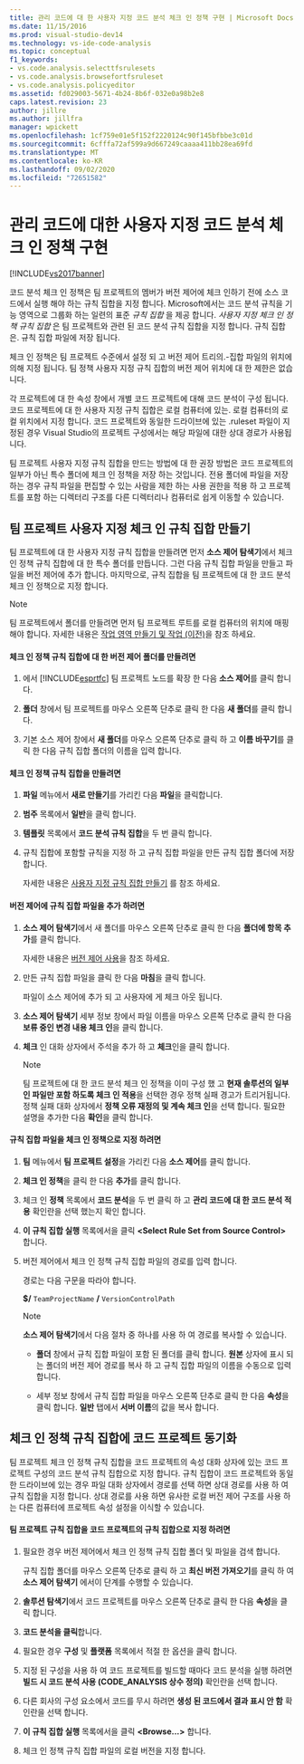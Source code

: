 ```yaml
---
title: 관리 코드에 대 한 사용자 지정 코드 분석 체크 인 정책 구현 | Microsoft Docs
ms.date: 11/15/2016
ms.prod: visual-studio-dev14
ms.technology: vs-ide-code-analysis
ms.topic: conceptual
f1_keywords:
- vs.code.analysis.selecttfsrulesets
- vs.code.analysis.browsefortfsruleset
- vs.code.analysis.policyeditor
ms.assetid: fd029003-5671-4b24-8b6f-032e0a98b2e8
caps.latest.revision: 23
author: jillre
ms.author: jillfra
manager: wpickett
ms.openlocfilehash: 1cf759e01e5f152f2220124c90f145bfbbe3c01d
ms.sourcegitcommit: 6cfffa72af599a9d667249caaaa411bb28ea69fd
ms.translationtype: MT
ms.contentlocale: ko-KR
ms.lasthandoff: 09/02/2020
ms.locfileid: "72651582"
---
```

# <a name="implementing-custom-code-analysis-check-in-policies-for-managed-code"></a>관리 코드에 대한 사용자 지정 코드 분석 체크 인 정책 구현
[!INCLUDE[vs2017banner](../includes/vs2017banner.md)]

코드 분석 체크 인 정책은 팀 프로젝트의 멤버가 버전 제어에 체크 인하기 전에 소스 코드에서 실행 해야 하는 규칙 집합을 지정 합니다. Microsoft에서는 코드 분석 규칙을 기능 영역으로 그룹화 하는 일련의 표준 *규칙 집합* 을 제공 합니다. *사용자 지정 체크 인 정책 규칙 집합* 은 팀 프로젝트와 관련 된 코드 분석 규칙 집합을 지정 합니다. 규칙 집합은. 규칙 집합 파일에 저장 됩니다.

 체크 인 정책은 팀 프로젝트 수준에서 설정 되 고 버전 제어 트리의.-집합 파일의 위치에 의해 지정 됩니다. 팀 정책 사용자 지정 규칙 집합의 버전 제어 위치에 대 한 제한은 없습니다.

 각 프로젝트에 대 한 속성 창에서 개별 코드 프로젝트에 대해 코드 분석이 구성 됩니다. 코드 프로젝트에 대 한 사용자 지정 규칙 집합은 로컬 컴퓨터에 있는. 로컬 컴퓨터의 로컬 위치에서 지정 합니다. 코드 프로젝트와 동일한 드라이브에 있는 .ruleset 파일이 지정된 경우 Visual Studio의 프로젝트 구성에서는 해당 파일에 대한 상대 경로가 사용됩니다.

 팀 프로젝트 사용자 지정 규칙 집합을 만드는 방법에 대 한 권장 방법은 코드 프로젝트의 일부가 아닌 특수 폴더에 체크 인 정책을 저장 하는 것입니다. 전용 폴더에 파일을 저장 하는 경우 규칙 파일을 편집할 수 있는 사람을 제한 하는 사용 권한을 적용 하 고 프로젝트를 포함 하는 디렉터리 구조를 다른 디렉터리나 컴퓨터로 쉽게 이동할 수 있습니다.

## <a name="creating-the-team-project-custom-check-in-rule-set"></a>팀 프로젝트 사용자 지정 체크 인 규칙 집합 만들기
 팀 프로젝트에 대 한 사용자 지정 규칙 집합을 만들려면 먼저 **소스 제어 탐색기**에서 체크 인 정책 규칙 집합에 대 한 특수 폴더를 만듭니다. 그런 다음 규칙 집합 파일을 만들고 파일을 버전 제어에 추가 합니다. 마지막으로, 규칙 집합을 팀 프로젝트에 대 한 코드 분석 체크 인 정책으로 지정 합니다.

> [!NOTE]
> 팀 프로젝트에서 폴더를 만들려면 먼저 팀 프로젝트 루트를 로컬 컴퓨터의 위치에 매핑해야 합니다. 자세한 내용은 [작업 영역 만들기 및 작업 (이전)](https://msdn.microsoft.com/db4d5692-179a-44fe-ad31-0c1c900c9cb2)을 참조 하세요.

#### <a name="to-create-the-version-control-folder-for-the-check-in-policy-rule-set"></a>체크 인 정책 규칙 집합에 대 한 버전 제어 폴더를 만들려면

1. 에서 [!INCLUDE[esprtfc](../includes/esprtfc-md.md)] 팀 프로젝트 노드를 확장 한 다음 **소스 제어**를 클릭 합니다.

2. **폴더** 창에서 팀 프로젝트를 마우스 오른쪽 단추로 클릭 한 다음 **새 폴더**를 클릭 합니다.

3. 기본 소스 제어 창에서 **새 폴더**를 마우스 오른쪽 단추로 클릭 하 고 **이름 바꾸기**를 클릭 한 다음 규칙 집합 폴더의 이름을 입력 합니다.

#### <a name="to-create-the-check-in-policy-rule-set"></a>체크 인 정책 규칙 집합을 만들려면

1. **파일** 메뉴에서 **새로 만들기**를 가리킨 다음 **파일**을 클릭합니다.

2. **범주** 목록에서 **일반**을 클릭 합니다.

3. **템플릿** 목록에서 **코드 분석 규칙 집합**을 두 번 클릭 합니다.

4. 규칙 집합에 포함할 규칙을 지정 하 고 규칙 집합 파일을 만든 규칙 집합 폴더에 저장 합니다.

     자세한 내용은 [사용자 지정 규칙 집합 만들기](../code-quality/creating-custom-code-analysis-rule-sets.md) 를 참조 하세요.

#### <a name="to-add-the-rule-set-file-to-version-control"></a>버전 제어에 규칙 집합 파일을 추가 하려면

1. **소스 제어 탐색기**에서 새 폴더를 마우스 오른쪽 단추로 클릭 한 다음 **폴더에 항목 추가**를 클릭 합니다.

     자세한 내용은 [버전 제어 사용](https://msdn.microsoft.com/library/33267cee-fe5f-4aa3-b2cd-6d22ceace314)을 참조 하세요.

2. 만든 규칙 집합 파일을 클릭 한 다음 **마침**을 클릭 합니다.

     파일이 소스 제어에 추가 되 고 사용자에 게 체크 아웃 됩니다.

3. **소스 제어 탐색기** 세부 정보 창에서 파일 이름을 마우스 오른쪽 단추로 클릭 한 다음 **보류 중인 변경 내용 체크 인**을 클릭 합니다.

4. **체크** 인 대화 상자에서 주석을 추가 하 고 **체크**인을 클릭 합니다.

    > [!NOTE]
    > 팀 프로젝트에 대 한 코드 분석 체크 인 정책을 이미 구성 했 고 **현재 솔루션의 일부인 파일만 포함 하도록 체크 인 적용**을 선택한 경우 정책 실패 경고가 트리거됩니다. 정책 실패 대화 상자에서 **정책 오류 재정의 및 계속 체크 인**을 선택 합니다. 필요한 설명을 추가한 다음 **확인**을 클릭 합니다.

#### <a name="to-specify-the-rule-set-file-as-the-check-in-policy"></a>규칙 집합 파일을 체크 인 정책으로 지정 하려면

1. **팀** 메뉴에서 **팀 프로젝트 설정**을 가리킨 다음 **소스 제어**를 클릭 합니다.

2. **체크 인 정책**을 클릭 한 다음 **추가**를 클릭 합니다.

3. 체크 인 **정책** 목록에서 **코드 분석**을 두 번 클릭 하 고 **관리 코드에 대 한 코드 분석 적용** 확인란을 선택 했는지 확인 합니다.

4. **이 규칙 집합 실행** 목록에서을 클릭 **\<Select Rule Set from Source Control>** 합니다.

5. 버전 제어에서 체크 인 정책 규칙 집합 파일의 경로를 입력 합니다.

     경로는 다음 구문을 따라야 합니다.

     **$/** `TeamProjectName` **/** `VersionControlPath`

    > [!NOTE]
    > **소스 제어 탐색기**에서 다음 절차 중 하나를 사용 하 여 경로를 복사할 수 있습니다.

    - **폴더** 창에서 규칙 집합 파일이 포함 된 폴더를 클릭 합니다. **원본** 상자에 표시 되는 폴더의 버전 제어 경로를 복사 하 고 규칙 집합 파일의 이름을 수동으로 입력 합니다.

    - 세부 정보 창에서 규칙 집합 파일을 마우스 오른쪽 단추로 클릭 한 다음 **속성**을 클릭 합니다. **일반** 탭에서 **서버 이름**의 값을 복사 합니다.

## <a name="synchronizing-code-projects-to-the-check-in-policy-rule-set"></a>체크 인 정책 규칙 집합에 코드 프로젝트 동기화
 팀 프로젝트 체크 인 정책 규칙 집합을 코드 프로젝트의 속성 대화 상자에 있는 코드 프로젝트 구성의 코드 분석 규칙 집합으로 지정 합니다. 규칙 집합이 코드 프로젝트와 동일한 드라이브에 있는 경우 파일 대화 상자에서 경로를 선택 하면 상대 경로를 사용 하 여 규칙 집합을 지정 합니다. 상대 경로를 사용 하면 유사한 로컬 버전 제어 구조를 사용 하는 다른 컴퓨터에 프로젝트 속성 설정을 이식할 수 있습니다.

#### <a name="to-specify-a-team-project-rule-set-as-the-rule-set-of-a-code-project"></a>팀 프로젝트 규칙 집합을 코드 프로젝트의 규칙 집합으로 지정 하려면

1. 필요한 경우 버전 제어에서 체크 인 정책 규칙 집합 폴더 및 파일을 검색 합니다.

     규칙 집합 폴더를 마우스 오른쪽 단추로 클릭 하 고 **최신 버전 가져오기**를 클릭 하 여 **소스 제어 탐색기** 에서이 단계를 수행할 수 있습니다.

2. **솔루션 탐색기**에서 코드 프로젝트를 마우스 오른쪽 단추로 클릭 한 다음 **속성**을 클릭 합니다.

3. **코드 분석을 클릭**합니다.

4. 필요한 경우 **구성** 및 **플랫폼** 목록에서 적절 한 옵션을 클릭 합니다.

5. 지정 된 구성을 사용 하 여 코드 프로젝트를 빌드할 때마다 코드 분석을 실행 하려면 **빌드 시 코드 분석 사용 (CODE_ANALYSIS 상수 정의)** 확인란을 선택 합니다.

6. 다른 회사의 구성 요소에서 코드를 무시 하려면 **생성 된 코드에서 결과 표시 안 함** 확인란을 선택 합니다.

7. **이 규칙 집합 실행** 목록에서을 클릭 **\<Browse...>** 합니다.

8. 체크 인 정책 규칙 집합 파일의 로컬 버전을 지정 합니다.
